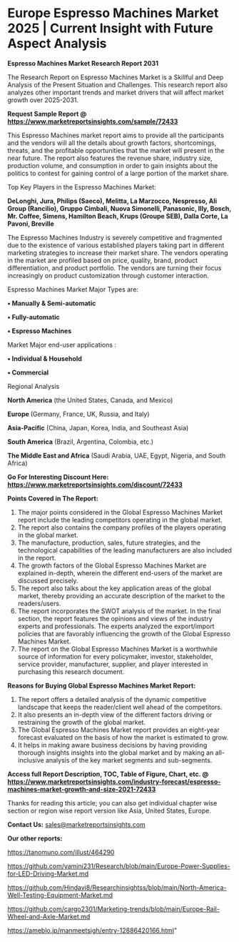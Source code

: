 # Europe Espresso Machines Market 2025 | Current Insight with Future Aspect Analysis

<strong>Espresso Machines Market Research Report 2031</strong>

The Research Report on Espresso Machines Market is a Skillful and Deep Analysis of the Present Situation and Challenges. This research report also analyzes other important trends and market drivers that will affect market growth over 2025-2031.

<strong>Request Sample Report @ <a href=https://www.marketreportsinsights.com/sample/72433>https://www.marketreportsinsights.com/sample/72433</a></strong>

This Espresso Machines market report aims to provide all the participants and the vendors will all the details about growth factors, shortcomings, threats, and the profitable opportunities that the market will present in the near future. The report also features the revenue share, industry size, production volume, and consumption in order to gain insights about the politics to contest for gaining control of a large portion of the market share.

Top Key Players in the Espresso Machines Market:

<strong>DeLonghi, Jura, Philips (Saeco), Melitta, La Marzocco, Nespresso, Ali Group (Rancilio), Gruppo Cimbali, Nuova Simonelli, Panasonic, Illy, Bosch, Mr. Coffee, Simens, Hamilton Beach, Krups (Groupe SEB), Dalla Corte, La Pavoni, Breville</strong>

The Espresso Machines Industry is severely competitive and fragmented due to the existence of various established players taking part in different marketing strategies to increase their market share. The vendors operating in the market are profiled based on price, quality, brand, product differentiation, and product portfolio. The vendors are turning their focus increasingly on product customization through customer interaction.

Espresso Machines Market Major Types are:

<strong>• Manually & Semi-automatic

• Fully-automatic

• Espresso Machines</strong>

Market Major end-user applications :

<strong>• Individual & Household

• Commercial</strong>

Regional Analysis

</u><strong><b>North America</b></strong> (the United States, Canada, and Mexico)

<strong><b>Europe </b></strong>(Germany, France, UK, Russia, and Italy)

<strong><b>Asia-Pacific</b></strong> (China, Japan, Korea, India, and Southeast Asia)

<strong><b>South America</b></strong> (Brazil, Argentina, Colombia, etc.)

<strong><b>The Middle East and Africa</b></strong> (Saudi Arabia, UAE, Egypt, Nigeria, and South Africa)

<strong>Go For Interesting Discount Here: <a href=https://www.marketreportsinsights.com/discount/72433>https://www.marketreportsinsights.com/discount/72433</a></strong>

<strong>Points Covered in The Report:</strong>
<ol>
  <li>The major points considered in the Global Espresso Machines Market report include the leading competitors operating in the global market.</li>
  <li>The report also contains the company profiles of the players operating in the global market.</li>
  <li>The manufacture, production, sales, future strategies, and the technological capabilities of the leading manufacturers are also included in the report.</li>
  <li>The growth factors of the Global Espresso Machines Market are explained in-depth, wherein the different end-users of the market are discussed precisely.</li>
  <li>The report also talks about the key application areas of the global market, thereby providing an accurate description of the market to the readers/users.</li>
  <li>The report incorporates the SWOT analysis of the market. In the final section, the report features the opinions and views of the industry experts and professionals. The experts analyzed the export/import policies that are favorably influencing the growth of the Global Espresso Machines Market.</li>
  <li>The report on the Global Espresso Machines Market is a worthwhile source of information for every policymaker, investor, stakeholder, service provider, manufacturer, supplier, and player interested in purchasing this research document.</li>
</ol>
<strong>Reasons for Buying Global Espresso Machines Market Report:</strong>

<ol>
  <li>The report offers a detailed analysis of the dynamic competitive landscape that keeps the reader/client well ahead of the competitors.</li>
  <li>It also presents an in-depth view of the different factors driving or restraining the growth of the global market.</li>
  <li>The Global Espresso Machines Market report provides an eight-year forecast evaluated on the basis of how the market is estimated to grow.</li>
  <li>It helps in making aware business decisions by having providing thorough insights insights into the global market and by making an all-inclusive analysis of the key market segments and sub-segments.</li>
</ol>
<strong>Access full Report Description, TOC, Table of Figure, Chart, etc. @ <a href=https://www.marketreportsinsights.com/industry-forecast/espresso-machines-market-growth-and-size-2021-72433>https://www.marketreportsinsights.com/industry-forecast/espresso-machines-market-growth-and-size-2021-72433</a></strong>


Thanks for reading this article; you can also get individual chapter wise section or region wise report version like Asia, United States, Europe.

<strong>Contact Us:</strong>
sales@marketreportsinsights.com

<strong>Our other reports:</strong>

<a href=https://tanomuno.com/illust/464290>https://tanomuno.com/illust/464290</a>

<a href=https://github.com/yamini231/Research/blob/main/Europe-Power-Supplies-for-LED-Driving-Market.md>https://github.com/yamini231/Research/blob/main/Europe-Power-Supplies-for-LED-Driving-Market.md</a>

<a href=https://github.com/Hindavi8/Researchinsightss/blob/main/North-America-Well-Testing-Equipment-Market.md>https://github.com/Hindavi8/Researchinsightss/blob/main/North-America-Well-Testing-Equipment-Market.md</a>

<a href=https://github.com/cargo2301/Marketing-trends/blob/main/Europe-Rail-Wheel-and-Axle-Market.md>https://github.com/cargo2301/Marketing-trends/blob/main/Europe-Rail-Wheel-and-Axle-Market.md</a>

<a href=https://ameblo.jp/manmeetsigh/entry-12886420166.html>https://ameblo.jp/manmeetsigh/entry-12886420166.html</a>"
